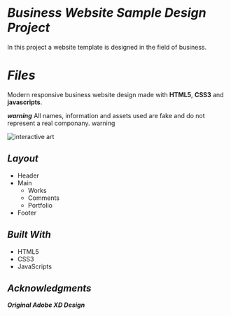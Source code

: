 # ***Business Website Sample Design Project***

In this project a website template is designed in the field of business.

# ***Files***
Modern responsive business website design made with  **HTML5**,  **CSS3** and **javascripts**.

***warning*** All names, information and assets used are fake and do not represent a real componany. warning

![interactive art](https://github.com/saeed-94/Business-Web-Sample/assets/62347559/486df856-a2b3-4143-84c9-ae924b117c0b)

***Layout***
---
* Header
* Main
	*  Works 
	* Comments
	*	Portfolio
*	Footer

## ***Built With***

-   HTML5
-   CSS3
-   JavaScripts

## ***Acknowledgments***

***Original Adobe XD Design***

